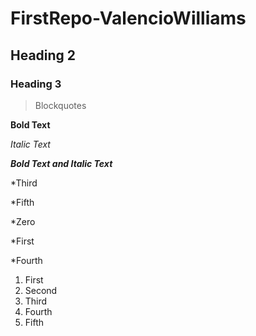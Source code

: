 # FirstRepo-ValencioWilliams
## Heading 2
### Heading 3
> Blockquotes

**Bold Text** 

*Italic Text*

**_Bold Text and Italic Text_**

*Third

*Fifth

*Zero

*First

*Fourth

1. First
2. Second
3. Third
4. Fourth
5. Fifth
